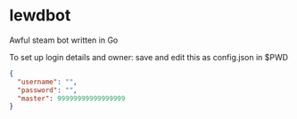 # lewdbot
Awful steam bot written in Go

To set up login details and owner:
save and edit this as config.json in $PWD
```JSON
{
  "username": "",
  "password": "",
  "master": 99999999999999999
}
```
